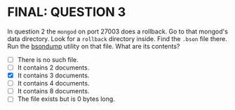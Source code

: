 # FINAL: QUESTION 3
In question 2 the `mongod` on port 27003 does a rollback.
Go to that mongod's data directory.
Look for a `rollback` directory inside.
Find the `.bson` file there.
Run the [bsondump](https://docs.mongodb.org/manual/reference/program/bsondump/) utility on that file.
What are its contents?

- [ ] There is no such file.
- [ ] It contains 2 documents.
- [x] It contains 3 documents.
- [ ] It contains 4 documents.
- [ ] It contains 8 documents.
- [ ] The file exists but is 0 bytes long.
